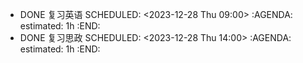 - DONE 复习英语
  SCHEDULED: <2023-12-28 Thu 09:00>
  :AGENDA:
  estimated: 1h
  :END:
- DONE 复习思政
  SCHEDULED: <2023-12-28 Thu 14:00>
  :AGENDA:
  estimated: 1h
  :END: